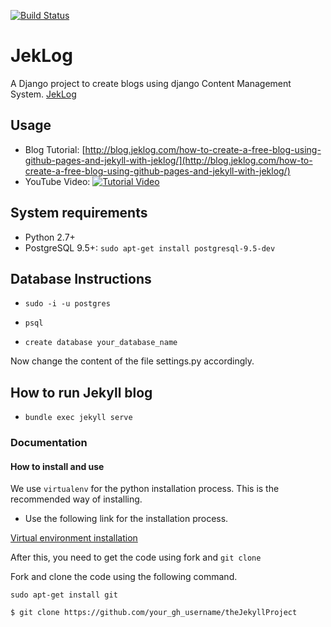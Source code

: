 [![Build Status](https://travis-ci.org/singh1114/theJekyllProject.svg?branch=master)](https://travis-ci.org/singh1114/theJekyllProject)
# JekLog
A Django project to create blogs using django Content Management System. 
[JekLog](http://jeklog.com)

## Usage

- Blog Tutorial:
	[http://blog.jeklog.com/how-to-create-a-free-blog-using-github-pages-and-jekyll-with-jeklog/](http://blog.jeklog.com/how-to-create-a-free-blog-using-github-pages-and-jekyll-with-jeklog/)
- YouTube Video: 
	[![Tutorial Video](https://img.youtube.com/vi/6SnaarQlRsw/0.jpg)](https://www.youtube.com/watch?v=6SnaarQlRsw)

## System requirements

- Python 2.7+
- PostgreSQL 9.5+: `sudo apt-get install postgresql-9.5-dev`

## Database Instructions

- `sudo -i -u postgres`
- `psql`

- `create database your_database_name`

Now change the content of the file settings.py accordingly.


## How to run Jekyll blog

- `bundle exec jekyll serve`



### Documentation

#### How to install and use

We use `virtualenv` for the python installation process. This is the recommended way of installing.

- Use the following link for the installation process.

[Virtual environment installation](http://singh1114.github.io/blog/how-to-install-django-using-virtual-environment/)

After this, you need to get the code using fork and `git clone`

Fork and clone the code using the following command.

```sudo apt-get install git```

```$ git clone https://github.com/your_gh_username/theJekyllProject```




